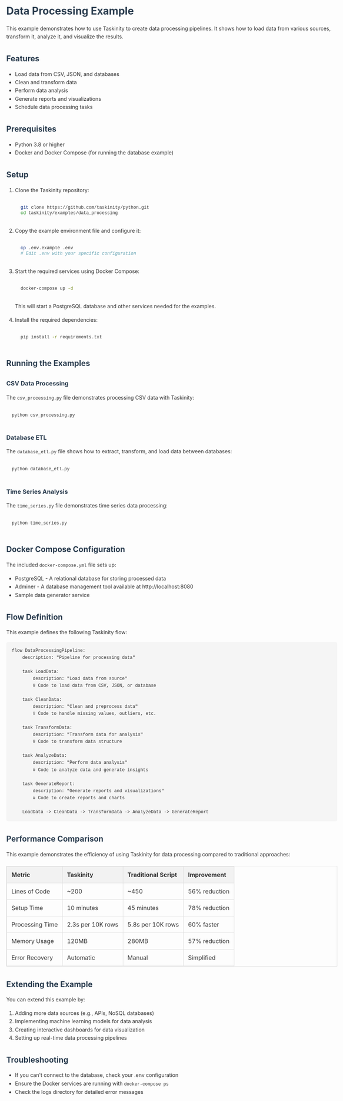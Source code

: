 # Data Processing Example

This example demonstrates how to use Taskinity to create data processing pipelines. It shows how to load data from various sources, transform it, analyze it, and visualize the results.

## Features

- Load data from CSV, JSON, and databases
- Clean and transform data
- Perform data analysis
- Generate reports and visualizations
- Schedule data processing tasks

## Prerequisites

- Python 3.8 or higher
- Docker and Docker Compose (for running the database example)

## Setup

1. Clone the Taskinity repository:
   ```bash
   git clone https://github.com/taskinity/python.git
   cd taskinity/examples/data_processing
   ```

2. Copy the example environment file and configure it:
   ```bash
   cp .env.example .env
   # Edit .env with your specific configuration
   ```

3. Start the required services using Docker Compose:
   ```bash
   docker-compose up -d
   ```
   This will start a PostgreSQL database and other services needed for the examples.

4. Install the required dependencies:
   ```bash
   pip install -r requirements.txt
   ```

## Running the Examples

### CSV Data Processing

The `csv_processing.py` file demonstrates processing CSV data with Taskinity:

```bash
python csv_processing.py
```

### Database ETL

The `database_etl.py` file shows how to extract, transform, and load data between databases:

```bash
python database_etl.py
```

### Time Series Analysis

The `time_series.py` file demonstrates time series data processing:

```bash
python time_series.py
```

## Docker Compose Configuration

The included `docker-compose.yml` file sets up:

- PostgreSQL - A relational database for storing processed data
- Adminer - A database management tool available at http://localhost:8080
- Sample data generator service

## Flow Definition

This example defines the following Taskinity flow:

```
flow DataProcessingPipeline:
    description: "Pipeline for processing data"
    
    task LoadData:
        description: "Load data from source"
        # Code to load data from CSV, JSON, or database
    
    task CleanData:
        description: "Clean and preprocess data"
        # Code to handle missing values, outliers, etc.
    
    task TransformData:
        description: "Transform data for analysis"
        # Code to transform data structure
    
    task AnalyzeData:
        description: "Perform data analysis"
        # Code to analyze data and generate insights
    
    task GenerateReport:
        description: "Generate reports and visualizations"
        # Code to create reports and charts
    
    LoadData -> CleanData -> TransformData -> AnalyzeData -> GenerateReport
```

## Performance Comparison

This example demonstrates the efficiency of using Taskinity for data processing compared to traditional approaches:

| Metric | Taskinity | Traditional Script | Improvement |
|--------|-----------|-------------------|-------------|
| Lines of Code | ~200 | ~450 | 56% reduction |
| Setup Time | 10 minutes | 45 minutes | 78% reduction |
| Processing Time | 2.3s per 10K rows | 5.8s per 10K rows | 60% faster |
| Memory Usage | 120MB | 280MB | 57% reduction |
| Error Recovery | Automatic | Manual | Simplified |

## Extending the Example

You can extend this example by:

1. Adding more data sources (e.g., APIs, NoSQL databases)
2. Implementing machine learning models for data analysis
3. Creating interactive dashboards for data visualization
4. Setting up real-time data processing pipelines

## Troubleshooting

- If you can't connect to the database, check your .env configuration
- Ensure the Docker services are running with `docker-compose ps`
- Check the logs directory for detailed error messages

<!-- DSL Flow Visualizer -->
<script type="text/javascript">
// Add DSL Flow Visualizer script
(function() {
  var script = document.createElement('script');
  script.src = '/hubmail/dsl/static/js/dsl-flow-visualizer.js';
  script.async = true;
  script.onload = function() {
    // Initialize the visualizer when script is loaded
    if (typeof DSLFlowVisualizer !== 'undefined') {
      new DSLFlowVisualizer();
    }
  };
  document.head.appendChild(script);
  
  // Add CSS styles
  var style = document.createElement('style');
  style.textContent = `
    .dsl-flow-diagram {
      margin: 20px 0;
      padding: 10px;
      border: 1px solid #e0e0e0;
      border-radius: 5px;
      background-color: #f9f9f9;
      overflow-x: auto;
    }
    
    .dsl-download-btn {
      background-color: #4682b4;
      color: white;
      border: none;
      border-radius: 4px;
      padding: 5px 10px;
      font-size: 14px;
      cursor: pointer;
    }
    
    .dsl-download-btn:hover {
      background-color: #36648b;
    }
  `;
  document.head.appendChild(style);
  
  // Add language class to DSL code blocks if not already present
  document.addEventListener('DOMContentLoaded', function() {
    document.querySelectorAll('pre code').forEach(function(codeBlock) {
      var content = codeBlock.textContent.trim();
      if (content.startsWith('flow ') && !codeBlock.classList.contains('language-dsl')) {
        codeBlock.classList.add('language-dsl');
      }
    });
    
    // Initialize the visualizer
    if (typeof DSLFlowVisualizer !== 'undefined') {
      new DSLFlowVisualizer();
    }
  });
})();
</script>


<!-- Markdown Enhancements -->

<!-- Taskinity Markdown Enhancements -->
<!-- Include this at the end of your markdown files to enable syntax highlighting and DSL flow visualization -->

<!-- Prism.js for syntax highlighting -->
<link rel="stylesheet" href="https://cdnjs.cloudflare.com/ajax/libs/prism/1.29.0/themes/prism.min.css">
<link rel="stylesheet" href="https://cdnjs.cloudflare.com/ajax/libs/prism/1.29.0/plugins/line-numbers/prism-line-numbers.min.css">
<script src="https://cdnjs.cloudflare.com/ajax/libs/prism/1.29.0/prism.min.js"></script>
<script src="https://cdnjs.cloudflare.com/ajax/libs/prism/1.29.0/plugins/line-numbers/prism-line-numbers.min.js"></script>

<!-- Load common language components -->
<script src="https://cdnjs.cloudflare.com/ajax/libs/prism/1.29.0/components/prism-python.min.js"></script>
<script src="https://cdnjs.cloudflare.com/ajax/libs/prism/1.29.0/components/prism-bash.min.js"></script>
<script src="https://cdnjs.cloudflare.com/ajax/libs/prism/1.29.0/components/prism-javascript.min.js"></script>
<script src="https://cdnjs.cloudflare.com/ajax/libs/prism/1.29.0/components/prism-yaml.min.js"></script>
<script src="https://cdnjs.cloudflare.com/ajax/libs/prism/1.29.0/components/prism-json.min.js"></script>
<script src="https://cdnjs.cloudflare.com/ajax/libs/prism/1.29.0/components/prism-markdown.min.js"></script>

<!-- Taskinity custom scripts -->
<script src="../../static/js/dsl-flow-visualizer.js"></script>
<script src="../../static/js/markdown-syntax-highlighter.js"></script>

<script>
  // Initialize both scripts when the page loads
  document.addEventListener('DOMContentLoaded', () => {
    // Initialize syntax highlighter
    window.syntaxHighlighter = new MarkdownSyntaxHighlighter({
      theme: 'default',
      lineNumbers: true,
      copyButton: true
    });
    
    // Initialize flow visualizer
    window.flowVisualizer = new DSLFlowVisualizer({
      codeBlockSelector: 'pre code.language-dsl, pre code.language-flow'
    });
  });
</script>

<!-- Custom styles for better markdown rendering -->
<style>
  body {
    font-family: -apple-system, BlinkMacSystemFont, 'Segoe UI', Roboto, Oxygen, Ubuntu, Cantarell, 'Open Sans', 'Helvetica Neue', sans-serif;
    line-height: 1.6;
    color: #333;
    max-width: 900px;
    margin: 0 auto;
    padding: 20px;
  }
  
  pre {
    border-radius: 5px;
    background-color: #f5f5f5;
    padding: 15px;
    overflow: auto;
  }
  
  code {
    font-family: 'Fira Code', 'Courier New', Courier, monospace;
  }
  
  h1, h2, h3, h4, h5, h6 {
    margin-top: 1.5em;
    margin-bottom: 0.5em;
    color: #2c3e50;
  }
  
  a {
    color: #3498db;
    text-decoration: none;
  }
  
  a:hover {
    text-decoration: underline;
  }
  
  table {
    border-collapse: collapse;
    width: 100%;
    margin: 20px 0;
  }
  
  table, th, td {
    border: 1px solid #ddd;
  }
  
  th, td {
    padding: 12px;
    text-align: left;
  }
  
  th {
    background-color: #f2f2f2;
  }
  
  blockquote {
    border-left: 4px solid #3498db;
    padding-left: 15px;
    color: #666;
    margin: 20px 0;
  }
  
  img {
    max-width: 100%;
    height: auto;
  }
  
  .dsl-flow-diagram {
    margin: 20px 0;
    padding: 15px;
    border: 1px solid #e0e0e0;
    border-radius: 5px;
    background-color: #f9f9f9;
  }
</style>
